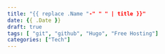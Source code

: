```yaml
---
title: "{{ replace .Name "-" " " | title }}"
date: {{ .Date }}
draft: true
tags: [ "git", "github", "Hugo", "Free Hosting"]
categories: ["Tech"]
---
```


